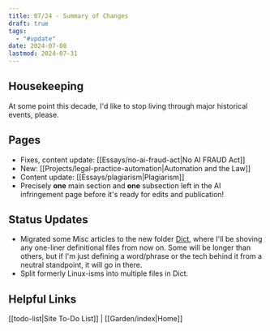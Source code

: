 ```yaml
---
title: 07/24 - Summary of Changes
draft: true
tags:
  - "#update"
date: 2024-07-08
lastmod: 2024-07-31
---
```

## Housekeeping
At some point this decade, I'd like to stop living through major historical events, please.
## Pages
- Fixes, content update: [[Essays/no-ai-fraud-act|No AI FRAUD Act]]
- New: [[Projects/legal-practice-automation|Automation and the Law]]
- Content update: [[Essays/plagiarism|Plagiarism]]
- Precisely **one** main section and **one** subsection left in the AI infringement page before it's ready for edits and publication!
## Status Updates
- Migrated some Misc articles to the new folder [Dict](/Dict), where I'll be shoving any one-liner definitional files from now on. Some will be longer than others, but if I'm just defining a word/phrase or the tech behind it from a neutral standpoint, it will go in there.
- Split formerly Linux-isms into multiple files in Dict.
## Helpful Links
[[todo-list|Site To-Do List]] | [[Garden/index|Home]]
